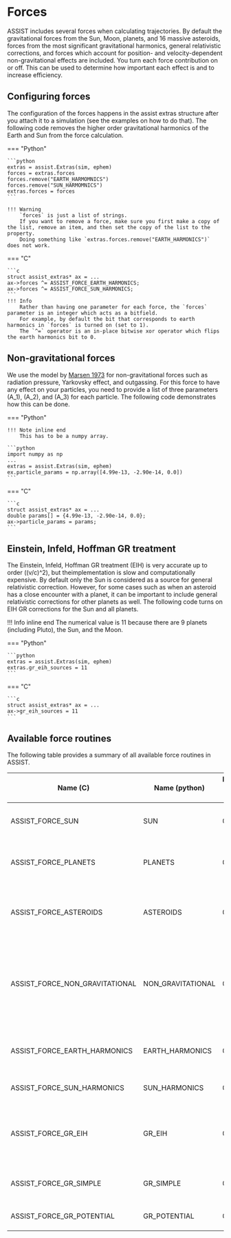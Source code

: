 # Forces

ASSIST includes several forces when calculating trajectories. By default the gravitational forces from the Sun, Moon, planets, and 16 massive asteroids, forces from the most significant gravitational harmonics, general relativistic corrections, and forces which account for position- and velocity-dependent non-gravitational effects are included. You turn each force contribution on or off. This can be used to determine how important each effect is and to increase efficiency.

## Configuring forces

The configuration of the forces happens in the assist extras structure after you attach it to a simulation (see the examples on how to do that). 
The following code removes the higher order gravitational harmonics of the Earth and Sun from the force calculation.


=== "Python"

    ```python
    extras = assist.Extras(sim, ephem)
    forces = extras.forces
    forces.remove("EARTH_HARMOMNICS")
    forces.remove("SUN_HARMOMNICS")
    extras.forces = forces
    ```
    
    !!! Warning
        `forces` is just a list of strings. 
        If you want to remove a force, make sure you first make a copy of the list, remove an item, and then set the copy of the list to the property. 
        Doing something like `extras.forces.remove("EARTH_HARMONICS")` does not work.


=== "C"

    ```c
    struct assist_extras* ax = ...
    ax->forces ^= ASSIST_FORCE_EARTH_HARMONICS;
    ax->forces ^= ASSIST_FORCE_SUN_HARMONICS;
    ```
    !!! Info 
        Rather than having one parameter for each force, the `forces` parameter is an integer which acts as a bitfield. 
        For example, by default the bit that corresponds to earth harmonics in `forces` is turned on (set to 1). 
        The `^=` operator is an in-place bitwise xor operator which flips the earth harmonics bit to 0.


## Non-gravitational forces

We use the model by [Marsen 1973](https://ui.adsabs.harvard.edu/abs/1991AJ....102.1539M) for non-gravitational forces such as radiation pressure, Yarkovsky effect, and outgassing. 
For this force to have any effect on your particles, you need to provide a list of three parameters \(A_1\), \(A_2\), and \(A_3\) for each particle. The following code demonstrates how this can be done.

=== "Python"
    
    !!! Note inline end
        This has to be a numpy array.

    ```python
    import numpy as np
    ...
    extras = assist.Extras(sim, ephem)
    ex.particle_params = np.array([4.99e-13, -2.90e-14, 0.0])
    ```
    

=== "C"

    ```c
    struct assist_extras* ax = ...
    double params[] = {4.99e-13, -2.90e-14, 0.0};
    ax->particle_params = params;
    ```

## Einstein, Infeld, Hoffman GR treatment

The Einstein, Infeld, Hoffman GR treatment (EIH) is very accurate up to order \((v/c)^2\), but theimplementation is slow and computationally expensive.
By default only the Sun is considered as a source for general relativistic correction.
However, for some cases such as when an asteroid has a close encounter with a planet, it can be important to include general relativistic corrections for other 
planets as well.
The following code turns on EIH GR corrections for the Sun and all planets.

!!! Info inline end
    The numerical value is 11 because there are 9 planets (including Pluto), the Sun, and the Moon.

=== "Python"

    ```python
    extras = assist.Extras(sim, ephem)
    extras.gr_eih_sources = 11
    ```
    
=== "C"

    ```c
    struct assist_extras* ax = ...
    ax->gr_eih_sources = 11
    ```

## Available force routines

The following table provides a summary of all available force routines in ASSIST.

Name (C)   | Name (python) | Numerical value (hex) | Default | Description
---------- | ------------- | --------------------- | ------- | -----------
ASSIST_FORCE_SUN               | SUN               | 0x01  | On  | Gravitational interaction (\(1/r\)) due to the Sun 
ASSIST_FORCE_PLANETS           | PLANETS           | 0x02  | On  | Gravitational interaction (\(1/r\)) due to all planets
ASSIST_FORCE_ASTEROIDS         | ASTEROIDS         | 0x04  | On  | Gravitational interaction (\(1/r\)) due to16 massive asteroids
ASSIST_FORCE_NON_GRAVITATIONAL | NON_GRAVITATIONAL | 0x08  | On  | Non-gravitational effects from radiation pressure, outgassing, etc. Using the Marsden (1973) model. 
ASSIST_FORCE_EARTH_HARMONICS   | EARTH_HARMONICS   | 0x10  | On  | Earth's \(J_2\), \(J_3\), \(J_4\), \(J_5\) zonal harmonics  
ASSIST_FORCE_SUN_HARMONICS     | SUN_HARMONICS     | 0x20  | On  | \(J_2\) zonal harmonic of the Sun
ASSIST_FORCE_GR_EIH            | GR_EIH            | 0x40  | On  | Einstein, Infeld, Hoffman GR treatment (accurate but expensive)
ASSIST_FORCE_GR_SIMPLE         | GR_SIMPLE         | 0x80  | Off | Nobili and Roxburgh GR treatment 
ASSIST_FORCE_GR_POTENTIAL      | GR_POTENTIAL      | 0x100 | Off | Damour and Deruelle GR treatment
